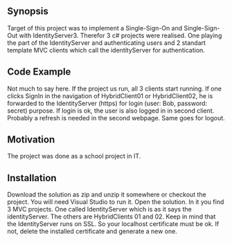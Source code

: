 ## Synopsis

Target of this project was to implement a Single-Sign-On and Single-Sign-Out with IdentityServer3. Therefor 3 c# projects were realised. One playing the part of the IdentityServer and authenticating users and 2 standart template MVC clients which call the identityServer for authentication.

## Code Example

Not much to say here. If the project us run, all 3 clients start running. If one clicks SignIn in the navigation of HybridClient01 or HybridClient02, he is forwarded to the IdentityServer (https) for login (user: Bob, password: secret) purpose. If login is ok, the user is also logged in in second client. Probably a refresh is needed in the second webpage. Same goes for logout.

## Motivation

The project was done as a school project in IT.

## Installation

Download the solution as zip and unzip it somewhere or checkout the project. You will need Visual Studio to run it. Open the solution. In it you find 3 MVC projects. One called IdentityServer which is as it says the identityServer. The others are HybridClients 01 and 02. 
Keep in mind that the IdentityServer runs on SSL. So your localhost certificate must be ok. If not, delete the installed certificate and generate a new one.
